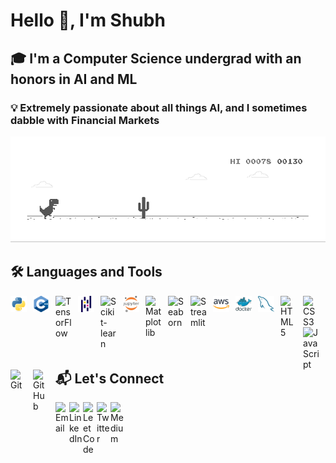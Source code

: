 # Hello 👋, I'm Shubh 

## 🎓 I'm a Computer Science undergrad with an honors in AI and ML
### 💡 Extremely passionate about all things AI, and I sometimes dabble with Financial Markets

[![](https://github.com/shubhupadhyay1/shubhupadhyay1/blob/main/dino.gif)](https://chromedino.com)

## 🛠️ Languages and Tools
[<img align="left" alt="Python" width="26px" src="https://raw.githubusercontent.com/devicons/devicon/master/icons/python/python-original.svg" style="padding-right:10px;" />]()
[<img align="left" alt="C++" width="26px" src="https://raw.githubusercontent.com/devicons/devicon/master/icons/cplusplus/cplusplus-original.svg" style="padding-right:10px;" />]()
[<img align="left" alt="TensorFlow" width="26px" src="https://www.vectorlogo.zone/logos/tensorflow/tensorflow-icon.svg" style="padding-right:10px;" />]()
[<img align="left" alt="Pandas" width="26px" src="https://raw.githubusercontent.com/devicons/devicon/master/icons/pandas/pandas-original.svg" style="padding-right:10px;" />]()
[<img align="left" alt="Scikit-learn" width="26px" src="https://upload.wikimedia.org/wikipedia/commons/0/05/Scikit_learn_logo_small.svg" style="padding-right:10px;" />]()
[<img align="left" alt="Jupyter" width="26px" src="https://raw.githubusercontent.com/devicons/devicon/master/icons/jupyter/jupyter-original-wordmark.svg" style="padding-right:10px;" />]()
[<img align="left" alt="Matplotlib" width="26px" src="https://upload.wikimedia.org/wikipedia/commons/8/84/Matplotlib_icon.svg" style="padding-right:10px;" />]()
[<img align="left" alt="Seaborn" width="26px" src="https://seaborn.pydata.org/_static/logo-wide-lightbg.svg" style="padding-right:10px;" />]()
[<img align="left" alt="Streamlit" width="26px" src="https://streamlit.io/images/brand/streamlit-mark-light.svg" style="padding-right:10px;" />]()
[<img align="left" alt="AWS" width="26px" src="https://raw.githubusercontent.com/devicons/devicon/master/icons/amazonwebservices/amazonwebservices-original-wordmark.svg" style="padding-right:10px;" />]()
[<img align="left" alt="Docker" width="26px" src="https://raw.githubusercontent.com/devicons/devicon/master/icons/docker/docker-original-wordmark.svg" style="padding-right:10px;" />]()
[<img align="left" alt="MySQL" width="26px" src="https://raw.githubusercontent.com/devicons/devicon/master/icons/mysql/mysql-original.svg" style="padding-right:10px;" />]()
[<img align="left" alt="HTML5" width="26px" src="https://cdn.jsdelivr.net/gh/devicons/devicon/icons/html5/html5-original.svg" style="padding-right:10px;" />]()
[<img align="left" alt="CSS3" width="26px" src="https://cdn.jsdelivr.net/gh/devicons/devicon/icons/css3/css3-original.svg" style="padding-right:10px;" />]()
[<img align="left" alt="JavaScript" width="26px" src="https://cdn.jsdelivr.net/gh/devicons/devicon/icons/javascript/javascript-original.svg" style="padding-right:10px;" />]()
[<img align="left" alt="Git" width="26px" src="https://cdn.jsdelivr.net/gh/devicons/devicon/icons/git/git-original.svg" style="padding-right:10px;" />]()
[<img align="left" alt="GitHub" width="26px" src="https://user-images.githubusercontent.com/3369400/139448065-39a229ba-4b06-434b-bc67-616e2ed80c8f.png" style="padding-right:10px;" />]()
<br/>

---

## 📬 Let's Connect
[<img align="left" alt="Email" width="22px" src="https://img.icons8.com/fluency/48/000000/new-post.png" />](mailto:upadhyay.shubh2910@gmail.com)
[<img align="left" alt="LinkedIn" width="22px" src="https://img.icons8.com/color/48/000000/linkedin.png" />](https://www.linkedin.com/in/shubh-upadhyay/)
[<img align="left" alt="LeetCode" width="22px" src="https://img.icons8.com/external-tal-revivo-color-tal-revivo/48/000000/external-level-up-your-coding-skills-and-quickly-land-a-job-logo-color-tal-revivo.png" />](https://leetcode.com/shubh29krishna/)
[<img align="left" alt="Twitter" width="22px" src="https://img.icons8.com/fluency/48/000000/twitter.png" />](https://x.com/shubh_upadhyayy)
[<img align="left" alt="Medium" width="22px" src="https://img.icons8.com/ios-filled/50/000000/medium-monogram.png" />](https://medium.com/@shubhupadhyayy) 


